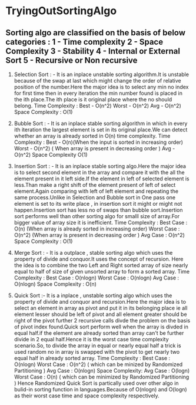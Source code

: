 # TryingOutSortingAlgo
Sorting algo are classified on the basis of below categories : 
1 - Time complexity
2 - Space Complexity
3 - Stability
4 - Internal or External Sort 
5 - Recursive or Non recursive
-----------------------------------------------------------------------
1) Selection Sort : - It is an inplace unstable sorting algorithm.It is unstable because of the swap at last which might change the order of relative position of the number.Here the major idea is to select any min no index for first time then in every iteration the min number found is placed in the ith place.The ith place is it original place where the no should belong.
Time Complexity : 
Best - O(n^2)  Worst - O(n^2)  Avg - O(n^2)
Space Complexity :
O(1)

2) Bubble Sort : - It is an inplace stable sorting algorithm in which in every ith iteration the largest element is set in its original place.We can detect whether an array is already sorted in O(n) time complexity.
Time Complexity : 
Best - O(n)(When the input is sorted in increasing order) Worst - O(n^2) ( When array is present in decreasing order ) Avg - O(n^2)
Space Complexity
O(1)

3) Insertion Sort : - It is an inplace stable sorting algo.Here the major idea is to select second element in the array and compare it with the all the element present in it left side.If the element in left of selected element is less.Than make a right shift of the element present of left of select element.Again comparing with left of left element and repeating the same process.Unlike in Selection and Bubble sort in One pass one element is set to its write place , in insertion sort it might or might not happen.Insertion sort has less no of swaps than bubble sort.Insertion sort performs well than other sorting algo for smalll size of array.For bigger value of array size it is inefficient.
Time Complexity :
Best Case : O(n) (When array is already sorted in increasing order) Worst Case : O(n^2) (When array is present in decreasing order ) Avg Case : O(n^2)
Space Complexity :
O(1)

4) Merge Sort : - It is a outplace , stable sorting algo which uses the property of divide and conquor.It uses the concept of recursion. Here the idea is to combine the two Left and Right sorted array of size nearly equal to half of size of given unsorted array to form a sorted array.
Time Complexity : 
Best Case : O(nlogn) Worst Case : O(nlogn) Avg Case : O(nlogn)
Space Complexity :
O(n)

5) Quick Sort :- It is a inplace , unstable sorting algo which uses the property of divide and conquor and recursion.Here the major idea is to select an element in array as pivot and put it in its belonging place ie all element lesser should be left of pivot and all element greater should be right of the pivot further 2 recursive calls divde the problem on the basis of pivot index found.Quick sort perform well when the array is divded in equal half.if the element are already sorted than array can't be further divide in 2 equal half.Hence it is the worst case time complexity scenario.So, to divide the array in equal or nearly equal half a trick is used random no in array is swapped with the pivot to get nearly two equal half in already sorted array.
Time Complexity :
Best Case : O(nlogn) Worst Case : O(n^2) ( which can be minized by Randomized Partitioning ) Avg Case : O(nlogn)
Space Complexity:
Avg Case : O(logn) Worst Case : O(n) ( which can be minimized by Randomized Partitioning )
Hence Randomized Quick Sort is partically used over other algo in bulid-in sorting function in languages.Because of O(nlogn) and O(logn) as their worst case time and space complexity respectively.
